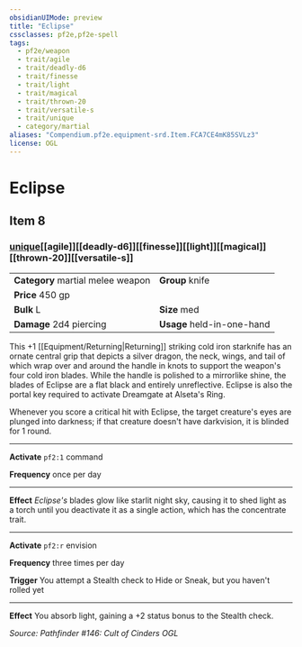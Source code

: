 ```yaml
---
obsidianUIMode: preview
title: "Eclipse"
cssclasses: pf2e,pf2e-spell
tags:
  - pf2e/weapon
  - trait/agile
  - trait/deadly-d6
  - trait/finesse
  - trait/light
  - trait/magical
  - trait/thrown-20
  - trait/versatile-s
  - trait/unique
  - category/martial
aliases: "Compendium.pf2e.equipment-srd.Item.FCA7CE4mK85SVLz3"
license: OGL
---
```

# Eclipse
## Item 8
### [unique](unique "Unique Rarity Trait")[[agile]][[deadly-d6]][[finesse]][[light]][[magical]][[thrown-20]][[versatile-s]]

|  |  |
| -- | -- |
| **Category** martial melee weapon | **Group** knife |
| **Price** 450 gp |  |
| **Bulk** L | **Size** med |
| **Damage** 2d4 piercing  | **Usage** held-in-one-hand |



This +1 [[Equipment/Returning|Returning]] striking cold iron starknife has an ornate central grip that depicts a silver dragon, the neck, wings, and tail of which wrap over and around the handle in knots to support the weapon's four cold iron blades. While the handle is polished to a mirrorlike shine, the blades of Eclipse are a flat black and entirely unreflective. Eclipse is also the portal key required to activate Dreamgate at Alseta's Ring.

Whenever you score a critical hit with Eclipse, the target creature's eyes are plunged into darkness; if that creature doesn't have darkvision, it is blinded for 1 round.

* * *

**Activate** `pf2:1` command

**Frequency** once per day

* * *

**Effect** _Eclipse's_ blades glow like starlit night sky, causing it to shed light as a torch until you deactivate it as a single action, which has the concentrate trait.

* * *

**Activate** `pf2:r` envision

**Frequency** three times per day

**Trigger** You attempt a Stealth check to Hide or Sneak, but you haven't rolled yet

* * *

**Effect** You absorb light, gaining a +2 status bonus to the Stealth check.

*Source: Pathfinder #146: Cult of Cinders*
*OGL*